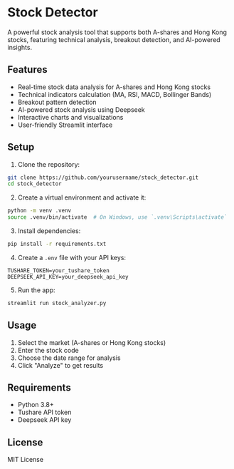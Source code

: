 # Stock Detector

A powerful stock analysis tool that supports both A-shares and Hong Kong stocks, featuring technical analysis, breakout detection, and AI-powered insights.

## Features

- Real-time stock data analysis for A-shares and Hong Kong stocks
- Technical indicators calculation (MA, RSI, MACD, Bollinger Bands)
- Breakout pattern detection
- AI-powered stock analysis using Deepseek
- Interactive charts and visualizations
- User-friendly Streamlit interface

## Setup

1. Clone the repository:
```bash
git clone https://github.com/yourusername/stock_detector.git
cd stock_detector
```

2. Create a virtual environment and activate it:
```bash
python -m venv .venv
source .venv/bin/activate  # On Windows, use `.venv\Scripts\activate`
```

3. Install dependencies:
```bash
pip install -r requirements.txt
```

4. Create a `.env` file with your API keys:
```
TUSHARE_TOKEN=your_tushare_token
DEEPSEEK_API_KEY=your_deepseek_api_key
```

5. Run the app:
```bash
streamlit run stock_analyzer.py
```

## Usage

1. Select the market (A-shares or Hong Kong stocks)
2. Enter the stock code
3. Choose the date range for analysis
4. Click "Analyze" to get results

## Requirements

- Python 3.8+
- Tushare API token
- Deepseek API key

## License

MIT License 